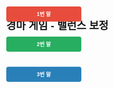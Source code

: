 <!DOCTYPE html>
<html lang="ko">
<head>
  <meta charset="UTF-8">
  <title>경마 게임 - 밸런스 보정</title>
  <style>
    body { font-family: sans-serif; padding: 20px; }

    .track {
      position: relative;
      width: 2000px;
      height: 260px;
      border: 3px solid #000;
      margin-bottom: 20px;
      background-color: #f0f0f0;
      overflow: hidden;
    }

    .horse {
      position: absolute;
      width: 200px;
      height: 40px;
      color: #fff;
      font-weight: bold;
      text-align: center;
      line-height: 40px;
      border-radius: 5px;
    }

    #horse1 { top: 30px; background-color: #e74c3c; }
    #horse2 { top: 110px; background-color: #27ae60; }
    #horse3 { top: 190px; background-color: #2980b9; }
  </style>
</head>
<body>

  <h1>경마 게임 - 밸런스 보정</h1>
  <button onclick="startRace()">시작</button>
  <button onclick="resetStats()">승률 초기화</button>

  <div class="track" id="track">
    <div class="horse" id="horse1">1번 말</div>
    <div class="horse" id="horse2">2번 말</div>
    <div class="horse" id="horse3">3번 말</div>
  </div>

  <div id="result"></div>
  <div id="stats"></div>

  <script>
    const horses = [
      { id: 'horse1', name: '1번 말', pos: 0, wins: 0, speed: 0 },
      { id: 'horse2', name: '2번 말', pos: 0, wins: 0, speed: 0 },
      { id: 'horse3', name: '3번 말', pos: 0, wins: 0, speed: 0 }
    ];

    const horseWidth = 200;
    const trackWidth = 2000;
    let raceInterval = null;
    let animationId = null;
    let lastFrame = null;
    let running = false;

    function loadStats() {
      horses.forEach(horse => {
        const storedWins = localStorage.getItem(horse.id);
        if (storedWins) horse.wins = parseInt(storedWins);
      });
    }

    function saveStats() {
      horses.forEach(horse => {
        localStorage.setItem(horse.id, horse.wins);
      });
    }

    function resetStats() {
      horses.forEach(horse => {
        horse.wins = 0;
        localStorage.removeItem(horse.id);
      });
      updateStatsUI();
    }

    function updateStatsUI() {
      let totalWins = horses.reduce((acc, h) => acc + h.wins, 0);
      let statsHTML = '<h3>승률</h3><ul>';
      horses.forEach(h => {
        const percent = totalWins ? ((h.wins / totalWins) * 100).toFixed(1) : 0;
        statsHTML += `<li>${h.name}: ${h.wins}승 (${percent}%)</li>`;
      });
      statsHTML += '</ul>';
      document.getElementById('stats').innerHTML = statsHTML;
    }

    function updateSpeeds() {
      horses[0].speed = Math.floor(Math.random() * 251) + 600;  // 600~850
      horses[1].speed = Math.floor(Math.random() * 601) + 400;  // 400~1000

      // 3번 말: 40% 빠름
      if (Math.random() < 0.4) {
        horses[2].speed = Math.floor(Math.random() * 201) + 800; // 800~1000
      } else {
        horses[2].speed = Math.floor(Math.random() * 101) + 50;  // 50~150
      }
    }

    function moveHorses(timestamp) {
      if (!lastFrame) lastFrame = timestamp;
      const delta = (timestamp - lastFrame) / 1000;
      lastFrame = timestamp;

      horses.forEach(horse => {
        horse.pos += horse.speed * delta;
        document.getElementById(horse.id).style.left = horse.pos + 'px';
      });

      checkWinner();

      if (running) {
        animationId = requestAnimationFrame(moveHorses);
      }
    }

    function checkWinner() {
      for (let horse of horses) {
        if (horse.pos + horseWidth >= trackWidth) {
          running = false;
          cancelAnimationFrame(animationId);
          clearInterval(raceInterval);
          horse.wins++;
          saveStats();
          showResult(horse.name);
          return;
        }
      }
    }

    function showResult(winnerName) {
      document.getElementById('result').innerHTML = `<h2>우승: ${winnerName}</h2>`;
      updateStatsUI();
    }

    function resetRace() {
      horses.forEach(horse => {
        horse.pos = 0;
        horse.speed = 0;
        document.getElementById(horse.id).style.left = '0px';
      });
      document.getElementById('result').innerHTML = '';
      lastFrame = null;
    }

    function startRace() {
      if (running) return;
      resetRace();
      loadStats();
      updateStatsUI();
      running = true;

      updateSpeeds();
      raceInterval = setInterval(updateSpeeds, 200);
      animationId = requestAnimationFrame(moveHorses);
    }
  </script>

</body>
</html>

